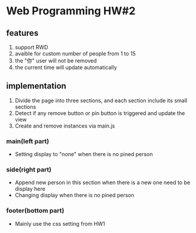 # Web Programming HW#2

## features
1. support RWD
2. avaible for custom number of people from 1 to 15
3. the "你" user will not be removed
4. the current time will update automatically 

## implementation
1. Divide the page into three sections, and each section include its small sections
2. Detect if any remove button or pin button is triggered and update the view
3. Create and remove instances via main.js

### main(left part)
- Setting display to "none" when there is no pined person

### side(right part)
- Append new person in this section when there is a new one need to be display here
- Changing display when there is no pined person

### footer(bottom part)
- Mainly use the css setting from HW1